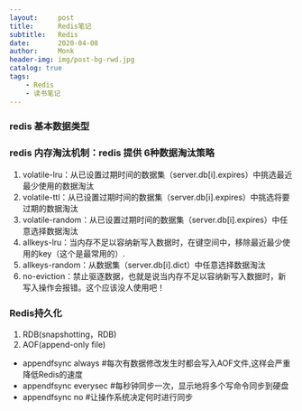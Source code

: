 ```yaml
---
layout:     post
title:      Redis笔记
subtitle:   Redis
date:       2020-04-08
author:     Monk
header-img: img/post-bg-rwd.jpg
catalog: true
tags:
    - Redis
    - 读书笔记
---
```


### redis 基本数据类型
### redis 内存淘汰机制：redis 提供 6种数据淘汰策略
1. volatile-lru：从已设置过期时间的数据集（server.db[i].expires）中挑选最近最少使用的数据淘汰
2. volatile-ttl：从已设置过期时间的数据集（server.db[i].expires）中挑选将要过期的数据淘汰
3. volatile-random：从已设置过期时间的数据集（server.db[i].expires）中任意选择数据淘汰
4. allkeys-lru：当内存不足以容纳新写入数据时，在键空间中，移除最近最少使用的key（这个是最常用的）.
5. allkeys-random：从数据集（server.db[i].dict）中任意选择数据淘汰
6. no-eviction：禁止驱逐数据，也就是说当内存不足以容纳新写入数据时，新写入操作会报错。这个应该没人使用吧！

### Redis持久化
1. RDB(snapshotting，RDB)
2. AOF(append-only file)
  - appendfsync always     #每次有数据修改发生时都会写入AOF文件,这样会严重降低Redis的速度
  - appendfsync everysec  #每秒钟同步一次，显示地将多个写命令同步到硬盘
  - appendfsync no      #让操作系统决定何时进行同步